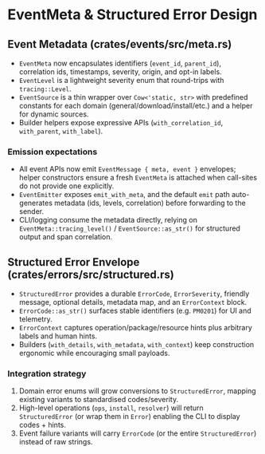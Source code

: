 # EventMeta & Structured Error Design

## Event Metadata (crates/events/src/meta.rs)
- `EventMeta` now encapsulates identifiers (`event_id`, `parent_id`), correlation ids, timestamps, severity, origin, and opt-in labels.
- `EventLevel` is a lightweight severity enum that round-trips with `tracing::Level`.
- `EventSource` is a thin wrapper over `Cow<'static, str>` with predefined constants for each domain (general/download/install/etc.) and a helper for dynamic sources.
- Builder helpers expose expressive APIs (`with_correlation_id`, `with_parent`, `with_label`).

### Emission expectations
- All event APIs now emit `EventMessage { meta, event }` envelopes; helper constructors ensure a fresh `EventMeta` is attached when call-sites do not provide one explicitly.
- `EventEmitter` exposes `emit_with_meta`, and the default `emit` path auto-generates metadata (ids, levels, correlation) before forwarding to the sender.
- CLI/logging consume the metadata directly, relying on `EventMeta::tracing_level()` / `EventSource::as_str()` for structured output and span correlation.

## Structured Error Envelope (crates/errors/src/structured.rs)
- `StructuredError` provides a durable `ErrorCode`, `ErrorSeverity`, friendly message, optional details, metadata map, and an `ErrorContext` block.
- `ErrorCode::as_str()` surfaces stable identifiers (e.g. `PM0201`) for UI and telemetry.
- `ErrorContext` captures operation/package/resource hints plus arbitrary labels and human hints.
- Builders (`with_details`, `with_metadata`, `with_context`) keep construction ergonomic while encouraging small payloads.

### Integration strategy
1. Domain error enums will grow conversions to `StructuredError`, mapping existing variants to standardised codes/severity.
2. High-level operations (`ops`, `install`, `resolver`) will return `StructuredError` (or wrap them in `Error`) enabling the CLI to display codes + hints.
3. Event failure variants will carry `ErrorCode` (or the entire `StructuredError`) instead of raw strings.
